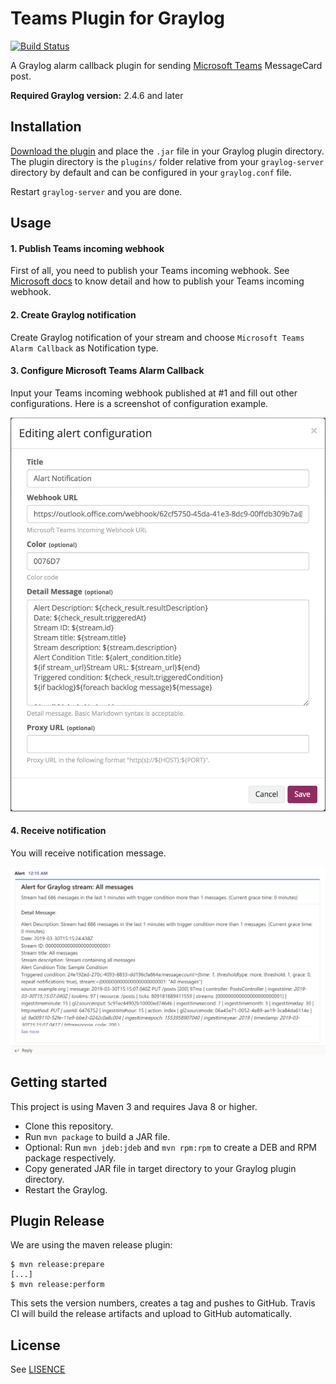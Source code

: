# Teams Plugin for Graylog

[![Build Status](https://travis-ci.org/https://github.com/hidapple/graylog-plugin-teams.git.svg?branch=master)](https://travis-ci.org/https://github.com/hidapple/graylog-plugin-teams.git)


A Graylog alarm callback plugin for sending [Microsoft Teams](https://products.office.com/en-us/microsoft-teams/group-chat-software)
MessageCard post.

**Required Graylog version:** 2.4.6 and later

Installation
------------

[Download the plugin](https://github.com/https://github.com/hidapple/graylog-plugin-teams.git/releases)
and place the `.jar` file in your Graylog plugin directory. The plugin directory
is the `plugins/` folder relative from your `graylog-server` directory by default
and can be configured in your `graylog.conf` file.

Restart `graylog-server` and you are done.

Usage
-----

#### 1. Publish Teams incoming webhook
First of all, you need to publish your Teams incoming webhook. See [Microsoft docs](https://docs.microsoft.com/en-us/microsoftteams/platform/concepts/connectors/connectors-using)
to know detail and how to publish your Teams incoming webhook.

#### 2. Create Graylog notification
Create Graylog notification of your stream and choose `Microsoft Teams Alarm Callback` as Notification type.

#### 3. Configure Microsoft Teams Alarm Callback
Input your Teams incoming webhook published at #1 and fill out other configurations. Here is a screenshot of configuration example.


![Teams notification configuraiton](img/configuration.png)

#### 4. Receive notification
You will receive notification message.

![Teams notification message](img/message.png)

Getting started
---------------

This project is using Maven 3 and requires Java 8 or higher.

* Clone this repository.
* Run `mvn package` to build a JAR file.
* Optional: Run `mvn jdeb:jdeb` and `mvn rpm:rpm` to create a DEB and RPM package respectively.
* Copy generated JAR file in target directory to your Graylog plugin directory.
* Restart the Graylog.

Plugin Release
--------------

We are using the maven release plugin:

```
$ mvn release:prepare
[...]
$ mvn release:perform
```

This sets the version numbers, creates a tag and pushes to GitHub. Travis CI will build the release artifacts and upload to GitHub automatically.

License
-------
See [LISENCE](https://github.com/hidapple/graylog-plugin-teams/blob/master/LISENCE)
